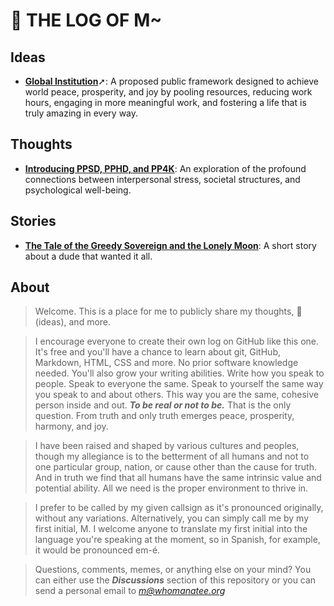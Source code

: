 # 💩 THE LOG OF M~

## Ideas
- [**Global Institution**](https://whomanatee.org)➚: A proposed public framework designed to achieve world peace, prosperity, and joy by pooling resources, reducing work hours, engaging in more meaningful work, and fostering a life that is truly amazing in every way.
  
## Thoughts
- [**Introducing PPSD, PPHD, and PP4K**](docs/stress.md): An exploration of the profound connections between interpersonal stress, societal structures, and psychological well-being.

## Stories
- [**The Tale of the Greedy Sovereign and the Lonely Moon**](docs/greedy-sovereign.md): A short story about a dude that wanted it all.

## About
> Welcome. This is a place for me to publicly share my thoughts, 💩(ideas), and more.

> I encourage everyone to create their own log on GitHub like this one. It's free and you'll have a chance to learn about git, GitHub, Markdown, HTML, CSS and more. No prior software knowledge needed. You'll also grow your writing abilities. Write how you speak to people. Speak to everyone the same. Speak to yourself the same way you speak to and about others. This way you are the same, cohesive person inside and out. ***To be real or not to be.*** That is the only question. From truth and only truth emerges peace, prosperity, harmony, and joy.

> I have been raised and shaped by various cultures and peoples, though my allegiance is to the betterment of all humans and not to one particular group, nation, or cause other than the cause for truth. And in truth we find that all humans have the same intrinsic value and potential ability. All we need is the proper environment to thrive in.  

> I prefer to be called by my given callsign as it's pronounced originally, without any variations. Alternatively, you can simply call me by my first initial, M. I welcome anyone to translate my first initial into the language you're speaking at the moment, so in Spanish, for example, it would be pronounced em-é.

> Questions, comments, memes, or anything else on your mind? You can either use the ***Discussions*** section of this repository or you can send a personal email to *m@whomanatee.org*


<!--
## Letters
- [**To: Joe and Kamala - A Proposal to Collaborate**](docs/time-is-freedom.md): A call to enhance the quality of life for humans not only in the US but across the globe.
-->

